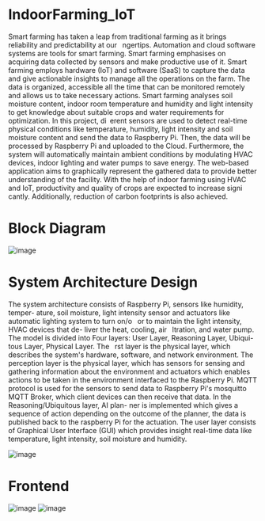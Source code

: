 # IndoorFarming_IoT
Smart farming has taken a leap from traditional farming as
it brings reliability and predictability at our  ngertips. Automation and
cloud software systems are tools for smart farming. Smart farming emphasises
on acquiring data collected by sensors and make productive use
of it. Smart farming employs hardware (IoT) and software (SaaS) to
capture the data and give actionable insights to manage all the operations
on the farm. The data is organized, accessible all the time that can
be monitored remotely and allows us to take necessary actions. Smart
farming analyses soil moisture content, indoor room temperature and
humidity and light intensity to get knowledge about suitable crops and
water requirements for optimization. In this project, di erent sensors are
used to detect real-time physical conditions like temperature, humidity,
light intensity and soil moisture content and send the data to Raspberry
Pi. Then, the data will be processed by Raspberry Pi and uploaded to
the Cloud. Furthermore, the system will automatically maintain ambient
conditions by modulating HVAC devices, indoor lighting and water
pumps to save energy. The web-based application aims to graphically
represent the gathered data to provide better understanding of the facility.
With the help of indoor farming using HVAC and IoT, productivity
and quality of crops are expected to increase signi cantly. Additionally,
reduction of carbon footprints is also achieved.

# Block Diagram
![image](https://user-images.githubusercontent.com/128833366/235347360-4ab35da7-7953-40d8-9202-ee275cad5560.png)

# System Architecture Design
The system architecture consists of Raspberry Pi, sensors like humidity, temper-
ature, soil moisture, light intensity sensor and actuators like automatic lighting
system to turn on/o  or to maintain the light intensity, HVAC devices that de-
liver the heat, cooling, air  ltration, and water pump.
The model is divided into Four layers: User Layer, Reasoning Layer, Ubiqui-
tous Layer, Physical Layer. The  rst layer is the physical layer, which describes
the system's hardware, software, and network environment. The perception layer
is the physical layer, which has sensors for sensing and gathering information
about the environment and actuators which enables actions to be taken in the
environment interfaced to the Raspberry Pi. MQTT protocol is used for the
sensors to send data to Raspberry Pi's mosquitto MQTT Broker, which client
devices can then receive that data. In the Reasoning/Ubiquitous layer, AI plan-
ner is implemented which gives a sequence of action depending on the outcome
of the planner, the data is published back to the raspberry Pi for the actuation.
The user layer consists of Graphical User Interface (GUI) which provides insight
real-time data like temperature, light intensity, soil moisture and humidity.


![image](https://user-images.githubusercontent.com/128833366/235347345-506d8f72-4012-4657-8281-dd09d5ad15ff.png)


# Frontend
![image](https://user-images.githubusercontent.com/128833366/235347461-e790a8b9-58c8-4a05-8aae-42d79b2838e5.png)
![image](https://user-images.githubusercontent.com/128833366/235347482-436cc834-77a6-49b9-86e7-7f4df7553360.png)
